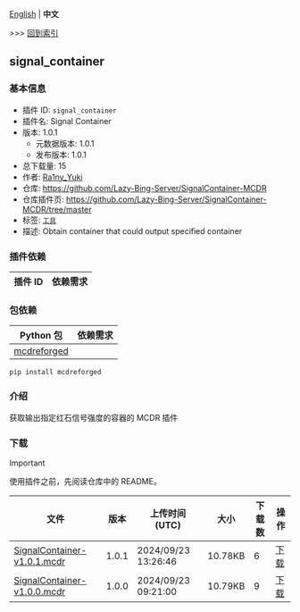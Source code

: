 [English](readme.md) | **中文**

\>\>\> [回到索引](/readme-zh_cn.md)

## signal_container

### 基本信息

- 插件 ID: `signal_container`
- 插件名: Signal Container
- 版本: 1.0.1
  - 元数据版本: 1.0.1
  - 发布版本: 1.0.1
- 总下载量: 15
- 作者: [Ra1ny_Yuki](https://github.com/Ra1ny-Yuki)
- 仓库: https://github.com/Lazy-Bing-Server/SignalContainer-MCDR
- 仓库插件页: https://github.com/Lazy-Bing-Server/SignalContainer-MCDR/tree/master
- 标签: [`工具`](/labels/tool/readme-zh_cn.md)
- 描述: Obtain container that could output specified container

### 插件依赖

| 插件 ID | 依赖需求 |
| --- | --- |

### 包依赖

| Python 包 | 依赖需求 |
| --- | --- |
| [mcdreforged](https://pypi.org/project/mcdreforged) |  |

```
pip install mcdreforged
```

### 介绍

获取输出指定红石信号强度的容器的 MCDR 插件
### 下载

> [!IMPORTANT]
> 使用插件之前，先阅读仓库中的 README。

| 文件 | 版本 | 上传时间 (UTC) | 大小 | 下载数 | 操作 |
| --- | --- | --- | --- | --- | --- |
| [SignalContainer-v1.0.1.mcdr](https://github.com/Lazy-Bing-Server/SignalContainer-MCDR/releases/tag/1.0.1) | 1.0.1 | 2024/09/23 13:26:46 | 10.78KB | 6 | [下载](https://github.com/Lazy-Bing-Server/SignalContainer-MCDR/releases/download/1.0.1/SignalContainer-v1.0.1.mcdr) |
| [SignalContainer-v1.0.0.mcdr](https://github.com/Lazy-Bing-Server/SignalContainer-MCDR/releases/tag/1.0.0) | 1.0.0 | 2024/09/23 09:21:00 | 10.79KB | 9 | [下载](https://github.com/Lazy-Bing-Server/SignalContainer-MCDR/releases/download/1.0.0/SignalContainer-v1.0.0.mcdr) |

